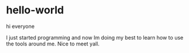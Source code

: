 # hello-world

hi everyone

I just started programming and now Im doing my best to learn how to use the tools around me. Nice to meet yall.
